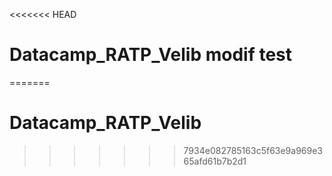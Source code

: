<<<<<<< HEAD
# Datacamp_RATP_Velib modif test
=======
# Datacamp_RATP_Velib
>>>>>>> 7934e082785163c5f63e9a969e365afd61b7b2d1

